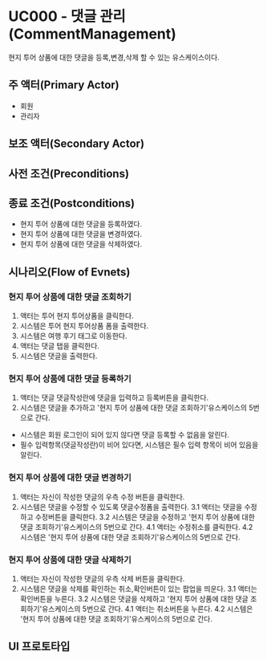 # UC000 - 댓글 관리  (CommentManagement)

현지 투어 상품에 대한 댓글을 등록,변경,삭제 할 수 있는 유스케이스이다.
## 주 액터(Primary Actor)
- 회원
- 관리자
## 보조 액터(Secondary Actor)

## 사전 조건(Preconditions)
  
## 종료 조건(Postconditions)

- 현지 투어 상품에 대한 댓글을 등록하였다.
- 현지 투어 상품에 대한 댓글을 변경하였다.
- 현지 투어 상품에 대한 댓글을 삭제하였다.

## 시나리오(Flow of Evnets)

### 현지 투어 상품에 대한 댓글 조회하기

1. 액터는 투어 현지 투어상품을 클릭한다.
2. 시스템은 투어 현지 투어상품 폼을 출력한다.
3. 시스템은 여행 후기 태그로 이동한다.
4. 액터는 댓글 탭을 클릭한다.
5. 시스템은 댓글을 출력한다.

### 현지 투어 상품에 대한 댓글 등록하기

1. 액터는 댓글 댓글작성란에 댓글을 입력하고 등록버튼을 클릭한다.
2. 시스템은 댓글을 추가하고 '현지 투어 상품에 대한 댓글 조회하기'유스케이스의 5번으로 간다.
  - 시스템은 회원 로그인이 되어 있지 않다면 댓글 등록할 수 없음을 알린다.
  - 필수 입력항목(댓글작성란)이 비어 있다면,
    시스템은 필수 입력 항목이 비어 있음을 알린다.


### 현지 투어 상품에 대한 댓글 변경하기

1. 액터는 자신이 작성한 댓글의 우측 수정 버튼을 클릭한다.
2. 시스템은 댓글을 수정할 수 있도록 댓글수정폼을 출력한다.
3.1 액터는 댓글을 수정하고 수정버튼을 클릭한다.
3.2 시스템은 댓글을 수정하고 '현지 투어 상품에 대한 댓글 조회하기'유스케이스의 5번으로 간다.
4.1 액터는 수정취소를 클릭한다.
4.2 시스템은 '현지 투어 상품에 대한 댓글 조회하기'유스케이스의 5번으로 간다.


### 현지 투어 상품에 대한 댓글 삭제하기
1. 액터는 자신이 작성한 댓글의 우측 삭제 버튼을 클릭한다.
2. 시스템은 댓글을 삭제를 확인하는 취소,확인버튼이 있는 팝업을 띄운다.
3.1 액터는 확인버튼을 누른다.
3.2 시스템은 댓글을 삭제하고 '현지 투어 상품에 대한 댓글 조회하기'유스케이스의 5번으로 간다.
4.1 액터는 취소버튼을 누른다.
4.2 시스템은 '현지 투어 상품에 대한 댓글 조회하기'유스케이스의 5번으로 간다.

## UI 프로토타입

### 

### 
